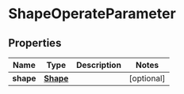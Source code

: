
# ShapeOperateParameter

## Properties
Name | Type | Description | Notes
------------ | ------------- | ------------- | -------------
**shape** | [**Shape**](Shape.md) |  |  [optional]



